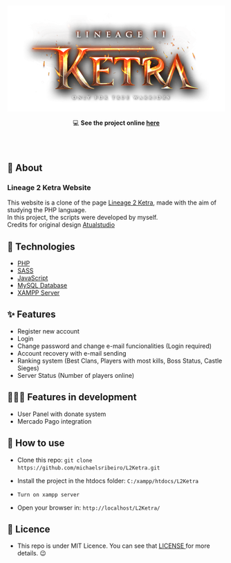 <p align="center">
   <img src="assets/images/logo-Ketra.png" alt="Lineage 2 Ketra Website"/>
</p> 

<div align=center>

   💻 **See the project online [here](https://l2-ketra.herokuapp.com/)**
   
</div>

<br>
<br>

## 📖 About
 
<h3>Lineage 2 Ketra Website</h3>

This website is a clone of the page [Lineage 2 Ketra](https://l2ketra.com/), made with the aim of studying the PHP language.<br/>
In this project, the scripts were developed by myself.<br/>
Credits for original design [Atualstudio](https://atual.studio/)


## 🚀 Technologies 

- [PHP](https://www.php.net/)
- [SASS](https://sass-lang.com/)
- [JavaScript](https://www.javascript.com/)
- [MySQL Database](https://www.mysql.com/)
- [XAMPP Server](https://www.apachefriends.org/pt_br/index.html)

## ✨ Features

- Register new account<br/>
- Login<br/>
- Change password and change e-mail funcionalities (Login required)<br/>
- Account recovery with e-mail sending<br/>
- Ranking system (Best Clans, Players with most kills, Boss Status, Castle Sieges)<br/>
- Server Status (Number of players online)

## 👨🏽‍💻 Features in development

- User Panel with donate system<br/>
- Mercado Pago integration

## 🤔 How to use

- Clone this repo: `git clone https://github.com/michaelsribeiro/L2Ketra.git`

- Install the project in the htdocs folder: `C:/xampp/htdocs/L2Ketra`

- `Turn on xampp server`

- Open your browser in: `http://localhost/L2Ketra/`

## 📝 Licence 

- This repo is under MIT Licence. You can see that <a href="https://github.com/michaelsribeiro/L2Ketra/blob/main/LICENSE.md"> LICENSE </a> for more details. 😉